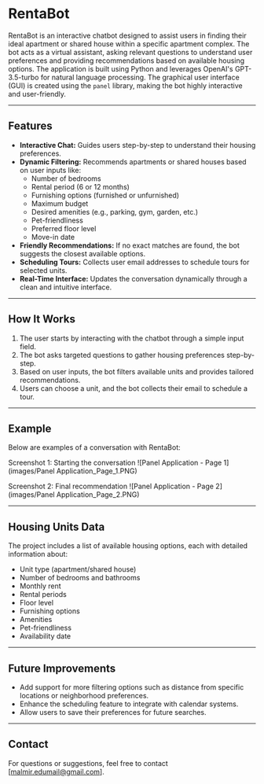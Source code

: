 # RentaBot

RentaBot is an interactive chatbot designed to assist users in finding their ideal apartment or shared house within a specific apartment complex. The bot acts as a virtual assistant, asking relevant questions to understand user preferences and providing recommendations based on available housing options. The application is built using Python and leverages OpenAI's GPT-3.5-turbo for natural language processing. The graphical user interface (GUI) is created using the `panel` library, making the bot highly interactive and user-friendly.

---

## Features

- **Interactive Chat:** Guides users step-by-step to understand their housing preferences.
- **Dynamic Filtering:** Recommends apartments or shared houses based on user inputs like:
  - Number of bedrooms
  - Rental period (6 or 12 months)
  - Furnishing options (furnished or unfurnished)
  - Maximum budget
  - Desired amenities (e.g., parking, gym, garden, etc.)
  - Pet-friendliness
  - Preferred floor level
  - Move-in date
- **Friendly Recommendations:** If no exact matches are found, the bot suggests the closest available options.
- **Scheduling Tours:** Collects user email addresses to schedule tours for selected units.
- **Real-Time Interface:** Updates the conversation dynamically through a clean and intuitive interface.

---

## How It Works

1. The user starts by interacting with the chatbot through a simple input field.
2. The bot asks targeted questions to gather housing preferences step-by-step.
3. Based on user inputs, the bot filters available units and provides tailored recommendations.
4. Users can choose a unit, and the bot collects their email to schedule a tour.

---

## Example

Below are examples of a conversation with RentaBot:

Screenshot 1: Starting the conversation
![Panel Application - Page 1](images/Panel Application_Page_1.PNG)

Screenshot 2: Final recommendation
![Panel Application - Page 2](images/Panel Application_Page_2.PNG)

---

## Housing Units Data

The project includes a list of available housing options, each with detailed information about:

- Unit type (apartment/shared house)
- Number of bedrooms and bathrooms
- Monthly rent
- Rental periods
- Floor level
- Furnishing options
- Amenities
- Pet-friendliness
- Availability date

---

## Future Improvements

- Add support for more filtering options such as distance from specific locations or neighborhood preferences.
- Enhance the scheduling feature to integrate with calendar systems.
- Allow users to save their preferences for future searches.

---

## Contact

For questions or suggestions, feel free to contact [malmir.edumail@gmail.com].
